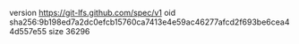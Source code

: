 version https://git-lfs.github.com/spec/v1
oid sha256:9b198ed7a2dc0efcb15760ca7413e4e59ac46277afcd2f693be6cea44d557e55
size 36296
